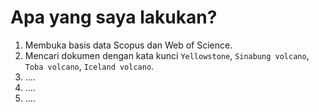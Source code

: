 # Apa yang saya lakukan?

1. Membuka basis data Scopus dan Web of Science.
2. Mencari dokumen dengan kata kunci `Yellowstone`, `Sinabung volcano`, `Toba volcano`, `Iceland volcano`.
3. ....
4. ....
5. .... 